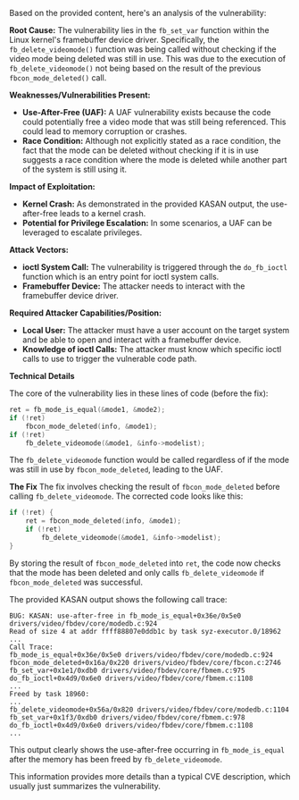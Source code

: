 Based on the provided content, here's an analysis of the vulnerability:

**Root Cause:**
The vulnerability lies in the `fb_set_var` function within the Linux kernel's framebuffer device driver. Specifically, the `fb_delete_videomode()` function was being called without checking if the video mode being deleted was still in use. This was due to the execution of `fb_delete_videomode()` not being based on the result of the previous `fbcon_mode_deleted()` call.

**Weaknesses/Vulnerabilities Present:**
- **Use-After-Free (UAF):**  A UAF vulnerability exists because the code could potentially free a video mode that was still being referenced. This could lead to memory corruption or crashes.
- **Race Condition:** Although not explicitly stated as a race condition, the fact that the mode can be deleted without checking if it is in use suggests a race condition where the mode is deleted while another part of the system is still using it.

**Impact of Exploitation:**
- **Kernel Crash:** As demonstrated in the provided KASAN output, the use-after-free leads to a kernel crash.
- **Potential for Privilege Escalation:** In some scenarios, a UAF can be leveraged to escalate privileges.

**Attack Vectors:**
- **ioctl System Call:** The vulnerability is triggered through the `do_fb_ioctl` function which is an entry point for ioctl system calls.
- **Framebuffer Device:** The attacker needs to interact with the framebuffer device driver.

**Required Attacker Capabilities/Position:**
-   **Local User:** The attacker must have a user account on the target system and be able to open and interact with a framebuffer device.
-   **Knowledge of ioctl Calls:** The attacker must know which specific ioctl calls to use to trigger the vulnerable code path.

**Technical Details**

The core of the vulnerability lies in these lines of code (before the fix):

```c
ret = fb_mode_is_equal(&mode1, &mode2);
if (!ret)
    fbcon_mode_deleted(info, &mode1);
if (!ret)
    fb_delete_videomode(&mode1, &info->modelist);
```

The `fb_delete_videomode` function would be called regardless of if the mode was still in use by `fbcon_mode_deleted`, leading to the UAF.

**The Fix**
The fix involves checking the result of `fbcon_mode_deleted` before calling `fb_delete_videomode`. The corrected code looks like this:

```c
if (!ret) {
    ret = fbcon_mode_deleted(info, &mode1);
    if (!ret)
        fb_delete_videomode(&mode1, &info->modelist);
}
```
By storing the result of `fbcon_mode_deleted` into `ret`, the code now checks that the mode has been deleted and only calls `fb_delete_videomode` if `fbcon_mode_deleted` was successful.

The provided KASAN output shows the following call trace:

```
BUG: KASAN: use-after-free in fb_mode_is_equal+0x36e/0x5e0 drivers/video/fbdev/core/modedb.c:924
Read of size 4 at addr ffff88807e0ddb1c by task syz-executor.0/18962
...
Call Trace:
fb_mode_is_equal+0x36e/0x5e0 drivers/video/fbdev/core/modedb.c:924
fbcon_mode_deleted+0x16a/0x220 drivers/video/fbdev/core/fbcon.c:2746
fb_set_var+0x1e1/0xdb0 drivers/video/fbdev/core/fbmem.c:975
do_fb_ioctl+0x4d9/0x6e0 drivers/video/fbdev/core/fbmem.c:1108
...
Freed by task 18960:
...
fb_delete_videomode+0x56a/0x820 drivers/video/fbdev/core/modedb.c:1104
fb_set_var+0x1f3/0xdb0 drivers/video/fbdev/core/fbmem.c:978
do_fb_ioctl+0x4d9/0x6e0 drivers/video/fbdev/core/fbmem.c:1108
...
```
This output clearly shows the use-after-free occurring in `fb_mode_is_equal` after the memory has been freed by `fb_delete_videomode`.

This information provides more details than a typical CVE description, which usually just summarizes the vulnerability.